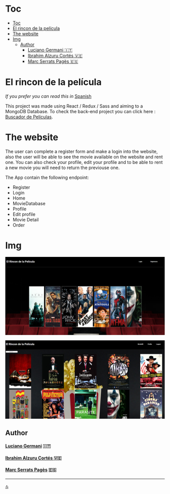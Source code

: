 # Toc

- [Toc](#toc)
- [El rincon de la película](#el-rincon-de-la-película)
- [The website](#the-website)
- [Img](#img)
  - [Author](#author)
      - [Luciano Germani :it:](#luciano-germani-it)
      - [Ibrahim Alzuru Cortés  :venezuela:](#ibrahim-alzuru-cortés--venezuela)
      - [Marc Serrats Pagès :es:](#marc-serrats-pagès-es)



# El rincon de la película

*If you prefer you can read this in* [Spanish](README-ESP.md)

This project was made using React / Redux / Sass and aiming to a MongoDB Database. To check the back-end project you can click here : [Buscador de Películas](https://github.com/Germanilu/Buscador-De-Peliculas).

# The website

The user can complete a register form and make a login into the website, also the user will be able to see the movie available on the website and rent one.
You can also check your profile, edit your profile and to be able to rent a new movie you will need to return the previouse one. 

The App contain the following endpoint:

- Register
- Login
- Home
- MovieDatabase
- Profile
- Edit profile
- Movie Detail
- Order


# Img

![Home](./img-readme/Home.png)

![MovieDB](./img-readme//movieDb.png)

## Author 	

#### [Luciano Germani](https://github.com/Germanilu) :it:
#### [Ibrahim Alzuru Cortés ](https://github.com/ibralzuru) :venezuela:
#### [Marc Serrats Pagès](https://github.com/pagesMp) :es:




---------------------

[:top:](#toc)
